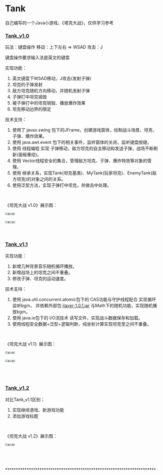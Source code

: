 # Tank
自己编写的一个Java小游戏，《塔克大战》，仅供学习参考


### [Tank_v1.0](https://github.com/justguang/Tank/releases/tag/Tank_v1.0) 

玩法：键盘操作
移动：上下左右 => WSAD
攻击：J

 键盘操作要求输入法是英文的键盘 

实现功能：
1. 英文键盘下WSAD移动，J攻击(发射子弹)
2. 坦克的子弹发射
3. 敌方坦克随机方向移动，并随机发射子弹
4. 子弹打中坦克销毁
5. 被子弹打中的坦克销毁、播放爆炸效果
6. 坦克移动边界的限定



技术支持：
1. 使用了 javax.swing 包下的JFrame，创建游戏窗体，绘制战斗场景、坦克、子弹、爆炸效果。
2. 使用 java.awt.event 包下的相关事件，监听窗体的关闭，监听键盘按键。
3. 使用 线程编程 实现 子弹移动，敌方坦克的自主移动和发送子弹，战场不断刷新(面板重绘)。
4. 使用 Vector线程安全的集合，管理敌方坦克、子弹、爆炸特效等对象的管理。
5. 使用 继承关系，实现Tank(坦克基类)、MyTank(玩家坦克)、EnemyTank(敌方坦克)的对象之间的关系。
5. 使用泛型方法，实现子弹打中坦克，并做击中处理。

<br/>

《坦克大战 v1.0》展示图：

<img src="https://img2020.cnblogs.com/blog/2518177/202109/2518177-20210928122910177-173999971.png" alt="展示图1" style="zoom:50%;" />

<br/>
<br/>

<img src="https://img2020.cnblogs.com/blog/2518177/202109/2518177-20210928123015704-625622252.png" alt="展示图2" style="zoom:50%;" />



<br/>
<br/>
<br/>





### [Tank_v1.1](https://github.com/justguang/Tank/releases/tag/Tank_v1.1) 
实现功能：
1. 新增几种背景音乐随机循环播放。
2. 新增战场上的坦克之间不重叠。
3. 修改子弹、坦克的运动速度。

技术支持：
1. 使用 java.util.concurrent.atomic包下的 CAS功能与守护线程配合 实现循环监听bgm，
并依赖外部包 [jlayer-1.0.1.jar](https://mvnrepository.com/artifact/javazoom/jlayer)
与Math下的随机功能，实现随机播放bgm。
2. 使用 java.io包下的 I/O流技术 读写文件，实现战斗数据保存和加载。
3. 使用线程安全数据+泛型+逻辑判断，纯坐标计算实现坦克至之间不重叠。

<br/>

《坦克大战 v1.1》展示图：

<img src="https://img2020.cnblogs.com/blog/2518177/202109/2518177-20210928123718123-1824114823.png" alt="展示图1" style="zoom:50%;" />

<br/>
<br/>

<img src="https://img2020.cnblogs.com/blog/2518177/202109/2518177-20210928123736018-647094825.png" alt="展示图2" style="zoom:50%;" />


<br/>
<br/>
<br/>
<br/>


### [Tank_v1.2](https://github.com/justguang/Tank/releases/tag/Tank_v1.2) 
对比Tank_v1.1区别：
1. 实现继续游戏、新游戏功能
2. 添加游戏标题

<br/>

《坦克大战 v1.2》展示图：

<img src="https://img2020.cnblogs.com/blog/2518177/202109/2518177-20210929122838695-111929703.png" alt="展示图1" style="zoom:50%;" />

<br/>


<br/>
<br/>
<br/>
<br/>
**********************************************************************